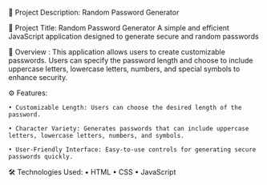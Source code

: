 🌟 Project Description: Random Password Generator

🔑 Project Title: Random Password Generator
A simple and efficient JavaScript application designed to generate secure and random passwords

📜 Overview : 
This application allows users to create customizable passwords. Users can specify the password length and choose to include uppercase letters, lowercase letters, numbers, and special symbols to enhance security.

⚙️ Features:

    • Customizable Length: Users can choose the desired length of the password.
    
    • Character Variety: Generates passwords that can include uppercase letters, lowercase letters, numbers, and symbols.
    
    • User-Friendly Interface: Easy-to-use controls for generating secure passwords quickly.
    
🛠️ Technologies Used:
    • HTML
    • CSS
    • JavaScript

